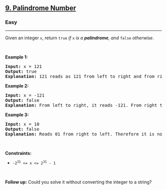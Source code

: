 <h2><a href="https://leetcode.com/problems/palindrome-number/">9. Palindrome Number</a></h2><h3>Easy</h3><hr><div><p>Given an integer <code>x</code>, return <code>true</code><em> if </em><code>x</code><em> is a </em><span data-keyword="palindrome-integer"><em><strong>palindrome</strong></em></span><em>, and </em><code>false</code><em> otherwise</em>.</p>

<p>&nbsp;</p>
<p><strong class="example">Example 1:</strong></p>

<div class="top-box hide"><div class="alert-info"></div></div><div class="top-box hide"><div class="alert-info"></div></div><pre data-original-code="Input: x = 121
Output: true
Explanation: 121 reads as 121 from left to right and from right to left.
" data-snippet-id="ext.d7339e43072acecee2b493533563c842" data-snippet-saved="false" data-codota-status="done"><strong>Input:</strong> x = 121
<strong>Output:</strong> true
<strong>Explanation:</strong> 121 reads as 121 from left to right and from right to left.
</pre>

<p><strong class="example">Example 2:</strong></p>

<div class="top-box hide"><div class="alert-info"></div></div><div class="top-box hide"><div class="alert-info"></div></div><pre data-original-code="Input: x = -121
Output: false
Explanation: From left to right, it reads -121. From right to left, it becomes 121-. Therefore it is not a palindrome.
" data-snippet-id="ext.85bfc467fcd1d5c9d49de9347c0fb4d3" data-snippet-saved="false" data-codota-status="done"><strong>Input:</strong> x = -121
<strong>Output:</strong> false
<strong>Explanation:</strong> From left to right, it reads -121. From right to left, it becomes 121-. Therefore it is not a palindrome.
</pre>

<p><strong class="example">Example 3:</strong></p>

<div class="top-box hide"><div class="alert-info"></div></div><div class="top-box hide"><div class="alert-info"></div></div><pre data-original-code="Input: x = 10
Output: false
Explanation: Reads 01 from right to left. Therefore it is not a palindrome.
" data-snippet-id="ext.232a00e13f0317c9a58fcc23bd94b982" data-snippet-saved="false" data-codota-status="done"><strong>Input:</strong> x = 10
<strong>Output:</strong> false
<strong>Explanation:</strong> Reads 01 from right to left. Therefore it is not a palindrome.
</pre>

<p>&nbsp;</p>
<p><strong>Constraints:</strong></p>

<ul>
	<li><code>-2<sup>31</sup>&nbsp;&lt;= x &lt;= 2<sup>31</sup>&nbsp;- 1</code></li>
</ul>

<p>&nbsp;</p>
<strong>Follow up:</strong> Could you solve it without converting the integer to a string?</div>